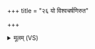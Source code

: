 +++
title = "२६ यो विश्वचर्षणिरुत"

+++
<details><summary>मूलम् (VS)</summary>

यो वि॒श्वच॑र्षणिरु॒त वि॒श्वतो॑मुखो॒ यो वि॒श्वत॑स्पाणिरु॒त वि॒श्वत॑स्पृथः।  
सं बा॒हुभ्यां॑ भरति॒ सं पत॑त्त्रै॒र्द्यावा॑पृथि॒वी ज॒नय॑न्दे॒व एकः॑ ॥
</details>